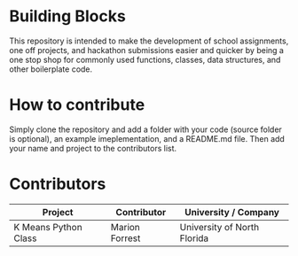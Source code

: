 # Building Blocks

This repository is intended to make the development of school assignments, one off projects, and hackathon submissions easier and quicker by being a one stop shop for commonly used functions, classes, data structures, and other boilerplate code.

# How to contribute

Simply clone the repository and add a folder with your code (source folder is optional), an example imeplementation, and a README.md file.
Then add your name and project to the contributors list.

# Contributors

| Project |  Contributor | University / Company |
|---|---|---|
| K Means Python Class | Marion Forrest | University of North Florida |
